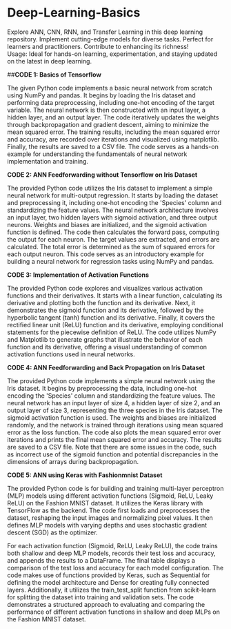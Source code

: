 # Deep-Learning-Basics
Explore ANN, CNN, RNN, and Transfer Learning in this deep learning repository. Implement cutting-edge models for diverse tasks. Perfect for learners and practitioners. Contribute to enhancing its richness!  
Usage: Ideal for hands-on learning, experimentation, and staying updated on the latest in deep learning.

##**CODE 1: Basics of Tensorflow**

The given Python code implements a basic neural network from scratch using NumPy and pandas. It begins by loading the Iris dataset and performing data preprocessing, including one-hot encoding of the target variable. The neural network is then constructed with an input layer, a hidden layer, and an output layer. The code iteratively updates the weights through backpropagation and gradient descent, aiming to minimize the mean squared error. The training results, including the mean squared error and accuracy, are recorded over iterations and visualized using matplotlib. Finally, the results are saved to a CSV file. The code serves as a hands-on example for understanding the fundamentals of neural network implementation and training.

**CODE 2: ANN Feedforwarding without Tensorflow on Iris Dataset**

The provided Python code utilizes the Iris dataset to implement a simple neural network for multi-output regression. It starts by loading the dataset and preprocessing it, including one-hot encoding the 'Species' column and standardizing the feature values. The neural network architecture involves an input layer, two hidden layers with sigmoid activation, and three output neurons. Weights and biases are initialized, and the sigmoid activation function is defined. The code then calculates the forward pass, computing the output for each neuron. The target values are extracted, and errors are calculated. The total error is determined as the sum of squared errors for each output neuron. This code serves as an introductory example for building a neural network for regression tasks using NumPy and pandas.

**CODE 3: Implementation of Activation Functions**

The provided Python code explores and visualizes various activation functions and their derivatives. It starts with a linear function, calculating its derivative and plotting both the function and its derivative. Next, it demonstrates the sigmoid function and its derivative, followed by the hyperbolic tangent (tanh) function and its derivative. Finally, it covers the rectified linear unit (ReLU) function and its derivative, employing conditional statements for the piecewise definition of ReLU. The code utilizes NumPy and Matplotlib to generate graphs that illustrate the behavior of each function and its derivative, offering a visual understanding of common activation functions used in neural networks.

**CODE 4: ANN Feedforwarding and Back Propagation on Iris Dataset**

The provided Python code implements a simple neural network using the Iris dataset. It begins by preprocessing the data, including one-hot encoding the 'Species' column and standardizing the feature values. The neural network has an input layer of size 4, a hidden layer of size 2, and an output layer of size 3, representing the three species in the Iris dataset. The sigmoid activation function is used. The weights and biases are initialized randomly, and the network is trained through iterations using mean squared error as the loss function. The code also plots the mean squared error over iterations and prints the final mean squared error and accuracy. The results are saved to a CSV file. Note that there are some issues in the code, such as incorrect use of the sigmoid function and potential discrepancies in the dimensions of arrays during backpropagation.

**CODE 5: ANN using Keras with Fashionmnist Dataset**

The provided Python code is for building and training multi-layer perceptron (MLP) models using different activation functions (Sigmoid, ReLU, Leaky ReLU) on the Fashion MNIST dataset. It utilizes the Keras library with TensorFlow as the backend. The code first loads and preprocesses the dataset, reshaping the input images and normalizing pixel values. It then defines MLP models with varying depths and uses stochastic gradient descent (SGD) as the optimizer.

For each activation function (Sigmoid, ReLU, Leaky ReLU), the code trains both shallow and deep MLP models, records their test loss and accuracy, and appends the results to a DataFrame. The final table displays a comparison of the test loss and accuracy for each model configuration. The code makes use of functions provided by Keras, such as Sequential for defining the model architecture and Dense for creating fully connected layers. Additionally, it utilizes the train_test_split function from scikit-learn for splitting the dataset into training and validation sets. The code demonstrates a structured approach to evaluating and comparing the performance of different activation functions in shallow and deep MLPs on the Fashion MNIST dataset.
